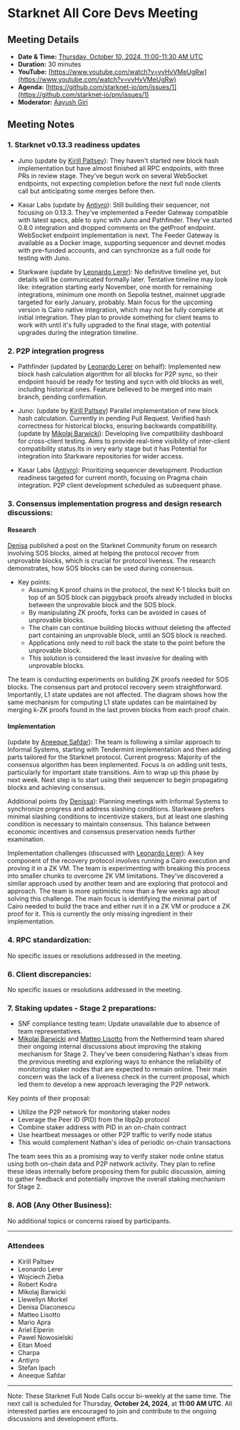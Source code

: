 # Starknet All Core Devs Meeting 
## Meeting Details

- **Date & Time:** [Thursday, October 10, 2024, 11:00-11:30 AM UTC](https://www.timeanddate.com/worldclock/converter.html?iso=20241010T110000&p1=1440&p2=37&p3=136&p4=237&p5=923&p6=204&p7=671&p8=16&p9=41&p10=107&p11=28&p12=438)
- **Duration:** 30 minutes
- **YouTube:** [https://www.youtube.com/watch?v=vvHvVMeUgRw](https://www.youtube.com/watch?v=vvHvVMeUgRw)
- **Agenda:** [https://github.com/starknet-io/pm/issues/1](https://github.com/starknet-io/pm/issues/1)
- **Moderator:** [Aayush Giri](https://github.com/Giri-Aayush)


## Meeting Notes

### 1. Starknet v0.13.3 readiness updates

- Juno (update by [Kirill Paltsev](https://github.com/kirugan)): They haven't started new block hash implementation but have almost finished all RPC endpoints, with three PRs in review stage. They've begun work on several WebSocket endpoints, not expecting completion before the next full node clients call but anticipating some merges before then.

- Kasar Labs (update by [Antiyro](https://github.com/antiyro)): Still building their sequencer, not focusing on 0.13.3. They've implemented a Feeder Gateway compatible with latest specs, able to sync with Juno and Pathfinder. They've started 0.8.0 integration and dropped comments on the getProof endpoint. WebSocket endpoint implementation is next. The Feeder Gateway is available as a Docker image, supporting sequencer and devnet modes with pre-funded accounts, and can synchronize as a full node for testing with Juno.

- Starkware (update by [Leonardo Lerer](https://github.com/leo-starkware)): No definitive timeline yet, but details will be communicated formally later. Tentative timeline may look like: integration starting early November, one month for remaining integrations, minimum one month on Sepolia testnet, mainnet upgrade targeted for early January, probably. Main focus for the upcoming version is Cairo native integration, which may not be fully complete at initial integration. They plan to provide something for client teams to work with until it's fully upgraded to the final stage, with potential upgrades during the integration timeline.

### 2. P2P integration progress

- Pathfinder (updated by [Leonardo Lerer](https://github.com/leo-starkware) on behalf): Implemented new block hash calculation algorithm for all blocks for P2P sync, so their endpoint hsould be ready for testing and sycn with old blocks as well, including historical ones. Feature believed to be merged into main branch, pending confirmation.

- Juno: 
(update by [Kirill Paltsev](https://github.com/kirugan)) Parallel implementation of new block hash calculation. Currently in pending Pull Request. Verified hash correctness for historical blocks, ensuring backwards compatibility.
(update by [Mikolaj Barwicki](https://github.com/stranger80)): Developing live compatibility dashboard for cross-client testing. Aims to provide real-time visibility of inter-client compatibility status.Its in very early stage but it has Potential for integration into Starkware repositories for wider access.

- Kasar Labs ([Antiyro](https://github.com/antiyro)): Prioritizing sequencer development. Production readiness targeted for current month, focusing on Pragma chain integration. P2P client development scheduled as subsequent phase.

### 3. Consensus implementation progress and design research discussions:
#### Research
[Denisa](https://github.com/denisadiaconescu) published a post on the Starknet Community forum on research involving SOS blocks, aimed at helping the protocol recover from unprovable blocks, which is crucial for protocol liveness. The research demonstrates, how SOS blocks can be used during consensus.
- Key points:
    - Assuming K proof chains in the protocol, the next K-1 blocks built on top of an SOS block can piggyback proofs already included in blocks between the unprovable block and the SOS block.
    - By manipulating ZK proofs, forks can be avoided in cases of unprovable blocks.
    - The chain can continue building blocks without deleting the affected part containing an unprovable block, until an SOS block is reached.
    - Applications only need to roll back the state to the point before the unprovable block.
    - This solution is considered the least invasive for dealing with unprovable blocks.

The team is conducting experiments on building ZK proofs needed for SOS blocks. The consensus part and protocol recovery seem straightforward. Importantly, L1 state updates are not affected. The diagram shows how the same mechanism for computing L1 state updates can be maintained by merging k-ZK proofs found in the last proven blocks from each proof chain.

#### Implementation
(update by [Aneeque Safdar](https://github.com/IronGauntlets)):
The team is following a similar approach to Informal Systems, starting with Tendermint implementation and then adding parts tailored for the Starknet protocol. Current progress:
Majority of the consensus algorithm has been implemented.
Focus is on adding unit tests, particularly for important state transitions.
Aim to wrap up this phase by next week.
Next step is to start using their sequencer to begin propagating blocks and achieving consensus.

Additional points (by [Denissa](https://github.com/denisadiaconescu)):
Planning meetings with Informal Systems to synchronize progress and address slashing conditions.
Starkware prefers minimal slashing conditions to incentivize stakers, but at least one slashing condition is necessary to maintain consensus.
This balance between economic incentives and consensus preservation needs further examination.

Implementation challenges (discussed with [Leonardo Lerer](https://github.com/leo-starkware)):
A key component of the recovery protocol involves running a Cairo execution and proving it in a ZK VM.
The team is experimenting with breaking this process into smaller chunks to overcome ZK VM limitations.
They've discovered a similar approach used by another team and are exploring that protocol and approach.
The team is more optimistic now than a few weeks ago about solving this challenge.
The main focus is identifying the minimal part of Cairo needed to build the trace and either run it in a ZK VM or produce a ZK proof for it.
This is currently the only missing ingredient in their implementation.

### 4. RPC standardization:
No specific issues or resolutions addressed in the meeting.
### 6. Client discrepancies:
No specific issues or resolutions addressed in the meeting.

### 7. Staking updates - Stage 2 preparations:
- SNF compliance testing team: Update unavailable due to absence of team representatives.
- [Mikolaj Barwicki](https://github.com/stranger80) and [Matteo Lisotto](https://github.com/Oghma) from the Nethermind team shared their ongoing internal discussions about improving the staking mechanism for Stage 2. They've been considering Nathan's ideas from the previous meeting and exploring ways to enhance the reliability of monitoring staker nodes that are expected to remain online. Their main concern was the lack of a liveness check in the current proposal, which led them to develop a new approach leveraging the P2P network.

Key points of their proposal:

- Utilize the P2P network for monitoring staker nodes
- Leverage the Peer ID (PID) from the libp2p protocol
- Combine staker address with PID in an on-chain contract
- Use heartbeat messages or other P2P traffic to verify node status
- This would complement Nathan's idea of periodic on-chain transactions

The team sees this as a promising way to verify staker node online status using both on-chain data and P2P network activity. They plan to refine these ideas internally before proposing them for public discussion, aiming to gather feedback and potentially improve the overall staking mechanism for Stage 2.

### 8. AOB (Any Other Business):
No additional topics or concerns raised by participants.

-----
### Attendees
	
- Kirill Paltsev
- Leonardo Lerer
- Wojciech Zieba
- Robert Kodra
- Mikolaj Barwicki
- Llewellyn Morkel
- Denisa Diaconescu
- Matteo Lisotto
- Mario Apra
- Ariel Elperin
- Pawel Nowosielski
- Eitan Moed
- Charpa
- Antiyro
- Stefan Ipach
- Aneeque Safdar
------------
Note: These Starknet Full Node Calls occur bi-weekly at the same time. The next call is scheduled for Thursday, **October 24, 2024**, at **11:00 AM UTC**. All interested parties are encouraged to join and contribute to the ongoing discussions and development efforts.

